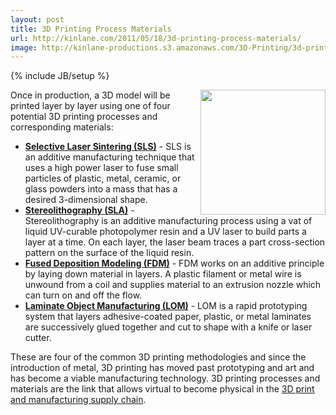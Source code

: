 ```yaml
---
layout: post
title: 3D Printing Process Materials
url: http://kinlane.com/2011/05/18/3d-printing-process-materials/
image: http://kinlane-productions.s3.amazonaws.com/3D-Printing/3d-printing-process-materials.jpg
---
```

{% include JB/setup %}
<img src="http://kinlane-productions.s3.amazonaws.com/3D-Printing/3d-printing-process-materials.jpg"  width="200" align="right" />Once in production, a 3D model will be printed layer by layer using one of four potential 3D printing processes and corresponding materials:
<ul>
     <li>
          <strong><a href="http://en.wikipedia.org/wiki/Selective_laser_sintering">Selective Laser Sintering (SLS)</a></strong> - SLS is an additive manufacturing technique that uses a high power laser to fuse small particles of plastic, metal, ceramic, or glass powders into a mass that has a desired 3-dimensional shape.
     </li>
     <li>
          <strong><a href="http://en.wikipedia.org/wiki/Stereolithography">Stereolithography (SLA)</a></strong> - Stereolithography is an additive manufacturing process using a vat of liquid UV-curable photopolymer resin and a UV laser to build parts a layer at a time. On each layer, the laser beam traces a part cross-section pattern on the surface of the liquid resin.
     </li>
     <li>
          <strong><a href="http://en.wikipedia.org/wiki/Fused_deposition_modeling">Fused Deposition Modeling (FDM)</a></strong> - FDM works on an additive principle by laying down material in layers. A plastic filament or metal wire is unwound from a coil and supplies material to an extrusion nozzle which can turn on and off the flow.
     </li>
     <li>
          <strong><a href="http://en.wikipedia.org/wiki/Laminated_object_manufacturing">Laminate Object Manufacturing (LOM)</a></strong> - LOM is a rapid prototyping system that layers adhesive-coated paper, plastic, or metal laminates are successively glued together and cut to shape with a knife or laser cutter.
     </li>
</ul>These are four of the common 3D printing methodologies and since the introduction of metal, 3D printing has moved past prototyping and art and has become a viable manufacturing technology.
3D printing processes and materials are the link that allows virtual to become physical in the <a title="3D print and manufacturing supply chain" href="http://www.kinlane.com/2011/05/3d-printing-and-manufacturing-supply-chain/">3D print and manufacturing supply chain</a>.